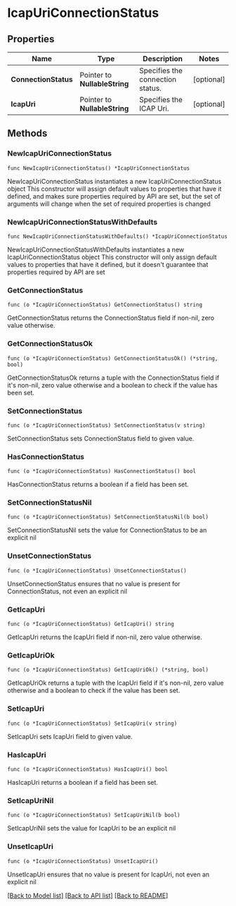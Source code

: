 # IcapUriConnectionStatus

## Properties

Name | Type | Description | Notes
------------ | ------------- | ------------- | -------------
**ConnectionStatus** | Pointer to **NullableString** | Specifies the connection status. | [optional] 
**IcapUri** | Pointer to **NullableString** | Specifies the ICAP Uri. | [optional] 

## Methods

### NewIcapUriConnectionStatus

`func NewIcapUriConnectionStatus() *IcapUriConnectionStatus`

NewIcapUriConnectionStatus instantiates a new IcapUriConnectionStatus object
This constructor will assign default values to properties that have it defined,
and makes sure properties required by API are set, but the set of arguments
will change when the set of required properties is changed

### NewIcapUriConnectionStatusWithDefaults

`func NewIcapUriConnectionStatusWithDefaults() *IcapUriConnectionStatus`

NewIcapUriConnectionStatusWithDefaults instantiates a new IcapUriConnectionStatus object
This constructor will only assign default values to properties that have it defined,
but it doesn't guarantee that properties required by API are set

### GetConnectionStatus

`func (o *IcapUriConnectionStatus) GetConnectionStatus() string`

GetConnectionStatus returns the ConnectionStatus field if non-nil, zero value otherwise.

### GetConnectionStatusOk

`func (o *IcapUriConnectionStatus) GetConnectionStatusOk() (*string, bool)`

GetConnectionStatusOk returns a tuple with the ConnectionStatus field if it's non-nil, zero value otherwise
and a boolean to check if the value has been set.

### SetConnectionStatus

`func (o *IcapUriConnectionStatus) SetConnectionStatus(v string)`

SetConnectionStatus sets ConnectionStatus field to given value.

### HasConnectionStatus

`func (o *IcapUriConnectionStatus) HasConnectionStatus() bool`

HasConnectionStatus returns a boolean if a field has been set.

### SetConnectionStatusNil

`func (o *IcapUriConnectionStatus) SetConnectionStatusNil(b bool)`

 SetConnectionStatusNil sets the value for ConnectionStatus to be an explicit nil

### UnsetConnectionStatus
`func (o *IcapUriConnectionStatus) UnsetConnectionStatus()`

UnsetConnectionStatus ensures that no value is present for ConnectionStatus, not even an explicit nil
### GetIcapUri

`func (o *IcapUriConnectionStatus) GetIcapUri() string`

GetIcapUri returns the IcapUri field if non-nil, zero value otherwise.

### GetIcapUriOk

`func (o *IcapUriConnectionStatus) GetIcapUriOk() (*string, bool)`

GetIcapUriOk returns a tuple with the IcapUri field if it's non-nil, zero value otherwise
and a boolean to check if the value has been set.

### SetIcapUri

`func (o *IcapUriConnectionStatus) SetIcapUri(v string)`

SetIcapUri sets IcapUri field to given value.

### HasIcapUri

`func (o *IcapUriConnectionStatus) HasIcapUri() bool`

HasIcapUri returns a boolean if a field has been set.

### SetIcapUriNil

`func (o *IcapUriConnectionStatus) SetIcapUriNil(b bool)`

 SetIcapUriNil sets the value for IcapUri to be an explicit nil

### UnsetIcapUri
`func (o *IcapUriConnectionStatus) UnsetIcapUri()`

UnsetIcapUri ensures that no value is present for IcapUri, not even an explicit nil

[[Back to Model list]](../README.md#documentation-for-models) [[Back to API list]](../README.md#documentation-for-api-endpoints) [[Back to README]](../README.md)


